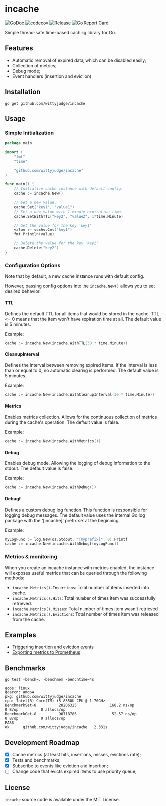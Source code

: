 # incache

[![GoDoc](https://godoc.org/github.com/wittyjudge/incache?status.png)](https://godoc.org/github.com/wittyjudge/incache)
[![codecov](https://codecov.io/gh/WIttyJudge/incache/graph/badge.svg)](https://codecov.io/gh/WIttyJudge/incache)
[![Release](https://img.shields.io/github/v/release/wittyjudge/incache)](https://github.com/WIttyJudge/incache/releases)
[![Go Report Card](https://goreportcard.com/badge/github.com/wittyjudge/incache)](https://goreportcard.com/report/github.com/wittyjudge/incache)

Simple thread-safe time-based caching library for Go.

## Features

- Automatic removal of expired data, which can be disabled easily;
- Collection of metrics;
- Debug mode;
- Event handlers (insertion and eviction)

## Installation

```bash
go get github.com/wittyjudge/incache
```

## Usage

### Simple Initialization

```go
package main

import (
	"fmt"
	"time"

	"github.com/wittyjudge/incache"
)

func main() {
	// Initialize cache instance with default config.
	cache := incache.New()

	// Set a new value.
	cache.Set("key1", "value1")
	// Set a new value with 1 minute expiration time.
	cache.SetWithTTL("key2", "value2", 1*time.Minute)

	// Get the value for the key 'key1'
	value := cache.Get("key1")
	fmt.Println(value)

	// Delete the value for the key 'key2'
	cache.Delete("key2")
}
```

### Configuration Options

Note that by default, a new cache instance runs with default config.

However, passing config options into the `incache.New()` allows you to set desired
behavior.

#### TTL

Defines the default TTL for all items that would be stored in
the cache. TTL <= 0 means that the item won't have expiration time at all.
The default value is 5 minutes.

Example:

```go
cache := incache.New(incache.WithTTL(30 * time.Minute))
```

#### CleanupInterval

Defines the interval between removing expired items.
If the interval is less than or equal to 0, no automatic clearing is performed.
The default value is 5 minutes.

Example:

```go
cache := incache.New(incache.WithCleanupInterval(30 * time.Minute))
```

#### Metrics

Enables metrics collection.
Allows for the continuous collection of metrics during the cache's operation.
The default value is false.

Example:

```go
cache := incache.New(incache.WithMetrics())
```

#### Debug

Enables debug mode.
Allowing the logging of debug information to the stdout.
The default value is false.

Example:

```go
cache := incache.New(incache.WithDebug())
```

#### Debugf

Defines a custom debug log function.
This function is responsible for logging debug messages.
The default value uses the internal Go log package with the '[incache]' prefix set at the beginning.

Example:

```go
myLogFunc := log.New(os.Stdout, "[myprefix]", 0).Printf
cache := incache.New(incache.WithDebugf(myLogFunc))
```

### Metrics & monitoring

When you create an incache instance with metrics enabled, the instance will exposes
useful metrics that can be queried through the following methods:

- `incache.Metrics().Insertions`: Total number of items inserted into cache.
- `incache.Metrics().Hits`: Total number of times item was successfully retrieved.
- `incache.Metrics().Misses`: Total number of times item wasn't retrieved
- `incache.Metrics().Evictions`: Total number of times item was released from the cache.

## Examples

- [Triggering insertion and eviction events](./examples/events/main.go)
- [Exporting metrics to Prometheus](./examples/prometheus/main.go)

## Benchmarks

```
go test -bench=. -benchmem -benchtime=4s

goos: linux
goarch: amd64
pkg: github.com/wittyjudge/incache
cpu: Intel(R) Core(TM) i5-8350U CPU @ 1.70GHz
BenchmarkSet-8          28206325               168.2 ns/op             0 B/op          0 allocs/op
BenchmarkGet-8          90718786                52.57 ns/op            0 B/op          0 allocs/op
PASS
ok      github.com/wittyjudge/incache   2.331s

```

## Development Roadmap

- [x] Cache metrics (at least hits, insertions, misses, evictions rate);
- [x] Tests and benchmarks;
- [x] Subscribe to events like eviction and insertion;
- [ ] Change code that evicts expired items to use priority queue;

## License

`incache` source code is available under the MIT License.
